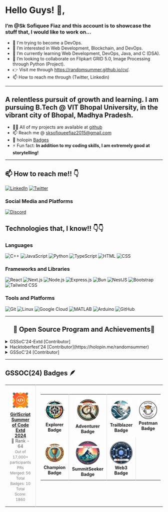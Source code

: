 <h1>Hello Guys! 👋, </h1>
 
<h3>I’m @Sk Sofiquee Fiaz and this account is to showcase the stuff that, I would like to work on...</h3>

 - 💯 I'm trying to become a DevOps.
 - 👀 I’m interested in Web Development, Blockchain, and DevOps.
 - 🌱 I’m currently learning Web Development, DevOps, Java, and C (DSA).
 - 💞️ I’m looking to collaborate on Flipkart GRID 5.0, Image Processing through Python (Project).
 - 👉 Visit me through https://randomsummer.github.io/cv/.
 - 📫 How to reach me through (Twitter, Linkedin)

<hr>

<h2> A relentless pursuit of growth and learning. I am pursuing B.Tech @ VIT Bhopal University, in the vibrant city of Bhopal, Madhya Pradesh. <br></hr>
</h2>

- 👨‍💻 All of my projects are available at [github](https://github.com/RandomSummer)
- 📫 Reach me @ sksofiqueefiaz2015@gmail.com
- 🏅 holopin [Badges](https://www.holopin.io/@randomsummer#badges)
- ⚡ Fun fact: **In addition to my coding skills, I am extremely good at storytelling!**
   
<hr>

## 📫 How to reach me!! 👇
[![LinkedIn](https://img.shields.io/badge/LinkedIn-0077B5?style=flat&logo=linkedin&logoColor=white)](https://www.linkedin.com/in/sk-sofiquee-fiaz-31a859250/)
[![Twitter](https://img.shields.io/badge/Twitter-1DA1F2?style=flat&logo=twitter&logoColor=white)](https://x.com/SOS_F8)

### Social Media and Platforms
[![Discord](https://img.shields.io/badge/Discord-7289DA?style=flat&logo=discord&logoColor=white)](https://discordapp.com/users/stealstreet)

## Technologies that, I know!! 👇👇

### Languages
![C++](https://img.shields.io/badge/C++-00599C?style=flat&logo=cplusplus&logoColor=white)
![JavaScript](https://img.shields.io/badge/JavaScript-F7DF1E?style=flat&logo=javascript&logoColor=black)
![Python](https://img.shields.io/badge/Python-3776AB?style=flat&logo=python&logoColor=white)
![TypeScript](https://img.shields.io/badge/TypeScript-3178C6?style=flat&logo=typescript&logoColor=white)
![HTML](https://img.shields.io/badge/HTML5-E34F26?style=flat&logo=html5&logoColor=white)
![CSS](https://img.shields.io/badge/CSS3-1572B6?style=flat&logo=css3&logoColor=white)

### Frameworks and Libraries
![React](https://img.shields.io/badge/React-61DAFB?style=flat&logo=react&logoColor=black)
![Next.js](https://img.shields.io/badge/Next.js-000000?style=flat&logo=nextdotjs&logoColor=white)
![Node.js](https://img.shields.io/badge/Node.js-339933?style=flat&logo=nodedotjs&logoColor=white)
![Express.js](https://img.shields.io/badge/Express.js-000000?style=flat&logo=express&logoColor=white)
![Bun](https://img.shields.io/badge/Bun-000000?style=flat&logo=bun&logoColor=white)
![NestJS](https://img.shields.io/badge/NestJS-E0234E?style=flat&logo=nestjs&logoColor=white)
![Bootstrap](https://img.shields.io/badge/Bootstrap-7952B3?style=flat&logo=bootstrap&logoColor=white)
![Tailwind CSS](https://img.shields.io/badge/Tailwind%20CSS-06B6D4?style=flat&logo=tailwindcss&logoColor=white)

### Tools and Platforms
![Git](https://img.shields.io/badge/Git-F05032?style=flat&logo=git&logoColor=white)
![Linux](https://img.shields.io/badge/Linux-FCC624?style=flat&logo=linux&logoColor=black)
![Google Cloud](https://img.shields.io/badge/Google%20Cloud-4285F4?style=flat&logo=googlecloud&logoColor=white)
![MATLAB](https://img.shields.io/badge/MATLAB-0076A8?style=flat&logo=mathworks&logoColor=white)
![Arduino](https://img.shields.io/badge/Arduino-00979D?style=flat&logo=arduino&logoColor=white)
![GitHub](https://img.shields.io/badge/GitHub-181717?style=flat&logo=github&logoColor=white)

<hr>

<h2 align='center'>🎉 Open Source Program and Achievements🎉</h2>

<details>
  <summary> GSSoC'24-Extd [Contributor] </summary>
  <br>
</details>

<details>
  <summary> Hacktoberfest'24 [Contributor](https://holopin.me/randomsummer) </summary>
  <br>
  <img width="100%" src="https://github.com/user-attachments/assets/5199e359-cbc2-4504-85e2-3e96f66b45f8" alt="sofiquee" />
</details>

<details>
  <summary> GSSoC'24 [Contributor] </summary>
  <br> 
</details>

<hr>

## GSSOC(24) Badges 🪶
<div align="center">
  <table>
    <tr align="center">
      <td style="border-right: 1px solid #dddddd; padding: 15px;" valign="top" width="50%">
        <a href="">
          <img src="https://github.com/PrAyAg9/PrAyAg9/blob/main/gssoc.png" alt="GirlScript Summer of Code" width="120" />
          <br>
          <strong>GirlScript Summer of Code Extd 2024</strong>
        </a>
        <br>
        <span style="font-size: 14px; color: #555555;">🏅 Rank - 64 </span>
        <br>
        <span style="font-size: 12px; color: #777777;">
	  Out of 17,000+ participants<br>
          PRs Merged: 56<br>
          Total Badges: 10<br>
          Total Score: 1860<br>
        </span>
      </td>
      <td style="padding: 15px;" valign="top" width="50%">
        <table>
          <tr align="center">
            <td style="border-right: 1px solid #dddddd; padding: 10px;" width="100">
              <img src="https://github.com/PrAyAg9/PrAyAg9/blob/main/Explorer%20Badge.png" alt="Explorer Badge" width="80" />
              <br>
              <strong>Explorer Badge</strong>
            </td>
            <td style="border-right: 1px solid #dddddd; padding: 10px;" width="100">
              <img src="https://github.com/PrAyAg9/PrAyAg9/blob/main/Adventurer%20Badge.png" alt="Adventurer Badge" width="80" />
              <br>
              <strong>Adventurer Badge</strong>
            </td>
            <td style="padding: 10px;" width="100">
              <img src="https://github.com/PrAyAg9/PrAyAg9/blob/main/Trailblazer%20Badge.png" alt="Trailblazer Badge" width="80" />
              <br>
              <strong>Trailblazer Badge</strong>
            </td>
	    <td style="padding: 10px;" width="100">
              <img src="https://github.com/PrAyAg9/PrAyAg9/blob/main/PostmanAPI.png" alt="Postman Badge" width="80" />
              <br>
              <strong>Postman Badge</strong>
            </td>
          <tr align="center">
              <td style="border-right: 1px solid #dddddd; padding: 10px;" width="100">
              <img src="https://github.com/PrAyAg9/PrAyAg9/blob/main/Champion%20Badge.png" alt="Champion Badge" width="80" />
              <br>
              <strong>Champion Badge</strong>
            </td>
            <td style="border-right: 1px solid #dddddd; padding: 10px;" width="100">
              <img src="https://github.com/PrAyAg9/PrAyAg9/blob/main/Summit%20Seeker%20Badge.png" alt="Summit Seeker Badge" width="80" />
              <br>
              <strong>SummitSeeker Badge</strong>
            </td>
	    <td style="border-right: 1px solid #dddddd; padding: 10px;" width="100">
              <img src="https://github.com/PrAyAg9/PrAyAg9/blob/main/HackWeb-Badge.png" alt="Innovator Badge" width="80" />
              <br>
              <strong>Web3 Badge</strong>
            </td>
          </tr>
        </table>
      </td>
    </tr>
  </table>
</div>
